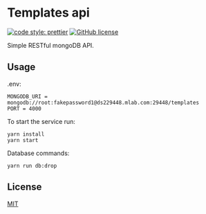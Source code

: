 # Templates api

[![code style: prettier](https://img.shields.io/badge/code_style-prettier-ff69b4.svg)](https://github.com/prettier/prettier)
[![GitHub license](https://img.shields.io/badge/license-MIT-blue.svg)](https://github.com/malcodeman/templates-api/blob/master/LICENSE)

Simple RESTful mongoDB API.

## Usage

.env:

```
MONGODB_URI = mongodb://root:fakepassword1@ds229448.mlab.com:29448/templates
PORT = 4000
```

To start the service run:

```
yarn install
yarn start
```

Database commands:

```
yarn run db:drop
```

## License

[MIT](./LICENSE)
